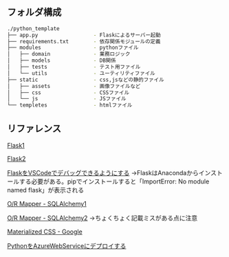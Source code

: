 
## フォルダ構成

```sh
./python_template
├── app.py                  - Flaskによるサーバー起動
├── requirements.txt        - 依存関係モジュールの定義
├── modules                 - pythonファイル
│   ├── domain              - 業務ロジック
│   ├── models              - DB関係
│   ├── tests               - テスト用ファイル
│   └── utils               - ユーティリティファイル
├── static                  - css,jsなどの静的ファイル
│   ├── assets              - 画像ファイルなど
│   ├── css                 - CSSファイル
│   └── js                  - JSファイル
└── templetes               - htmlファイル

```

## リファレンス

[Flask1](https://www.yoheim.net/blog.php?q=20160505)

[Flask2](http://python.zombie-hunting-club.com/entry/2017/11/03/223503)

[FlaskをVSCodeでデバッグできるようにする](https://ohke.hateblo.jp/entry/2017/09/01/230000)
→FlaskはAnacondaからインストールする必要がある。pipでインストールすると「ImportError: No module named flask」が表示される

[O/R Mapper - SQLAlchemy1](https://qiita.com/zakuro9715/items/7e393ef1c80da8811027)


[O/R Mapper - SQLAlchemy2](http://st-hakky.hatenablog.com/entry/2017/08/13/130202)
→ちょくちょく記載ミスがある点に注意

[Materialized CSS - Google](https://materializecss.com/)

[PythonをAzureWebServiceにデプロイする](https://docs.microsoft.com/ja-jp/azure/app-service/app-service-web-get-started-python)
